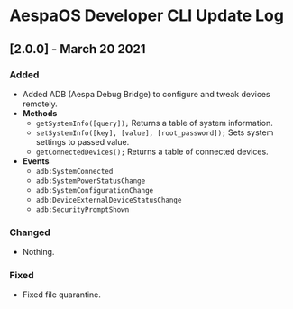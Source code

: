 # AespaOS Developer CLI Update Log
## [2.0.0] - March 20 2021
### Added
- Added ADB (Aespa Debug Bridge) to configure and tweak devices remotely.
- **Methods**
    - ``getSystemInfo([query]);`` Returns a table of system information.
    - ``setSystemInfo([key], [value], [root_password]);`` Sets system settings to passed value.
    - ``getConnectedDevices();`` Returns a table of connected devices.
- **Events**
    - ``adb:SystemConnected``
    - ``adb:SystemPowerStatusChange``
    - ``adb:SystemConfigurationChange``
    - ``adb:DeviceExternalDeviceStatusChange``
    - ``adb:SecurityPromptShown``

### Changed
- Nothing.

### Fixed
- Fixed file quarantine.